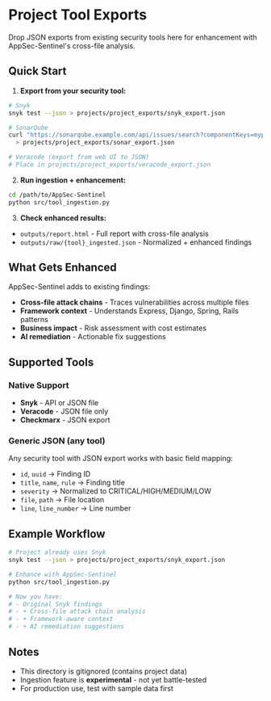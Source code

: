 # Project Tool Exports

Drop JSON exports from existing security tools here for enhancement with AppSec-Sentinel's cross-file analysis.

## Quick Start

1. **Export from your security tool:**
```bash
# Snyk
snyk test --json > projects/project_exports/snyk_export.json

# SonarQube
curl "https://sonarqube.example.com/api/issues/search?componentKeys=myproject" \
  > projects/project_exports/sonar_export.json

# Veracode (export from web UI to JSON)
# Place in projects/project_exports/veracode_export.json
```

2. **Run ingestion + enhancement:**
```bash
cd /path/to/AppSec-Sentinel
python src/tool_ingestion.py
```

3. **Check enhanced results:**
- `outputs/report.html` - Full report with cross-file analysis
- `outputs/raw/{tool}_ingested.json` - Normalized + enhanced findings

## What Gets Enhanced

AppSec-Sentinel adds to existing findings:
- **Cross-file attack chains** - Traces vulnerabilities across multiple files
- **Framework context** - Understands Express, Django, Spring, Rails patterns
- **Business impact** - Risk assessment with cost estimates
- **AI remediation** - Actionable fix suggestions

## Supported Tools

### Native Support
- **Snyk** - API or JSON file
- **Veracode** - JSON file only
- **Checkmarx** - JSON export

### Generic JSON (any tool)
Any security tool with JSON export works with basic field mapping:
- `id`, `uuid` → Finding ID
- `title`, `name`, `rule` → Finding title
- `severity` → Normalized to CRITICAL/HIGH/MEDIUM/LOW
- `file`, `path` → File location
- `line`, `line_number` → Line number

## Example Workflow

```bash
# Project already uses Snyk
snyk test --json > projects/project_exports/snyk_export.json

# Enhance with AppSec-Sentinel
python src/tool_ingestion.py

# Now you have:
# - Original Snyk findings
# - + Cross-file attack chain analysis
# - + Framework-aware context
# - + AI remediation suggestions
```

## Notes

- This directory is gitignored (contains project data)
- Ingestion feature is **experimental** - not yet battle-tested
- For production use, test with sample data first
